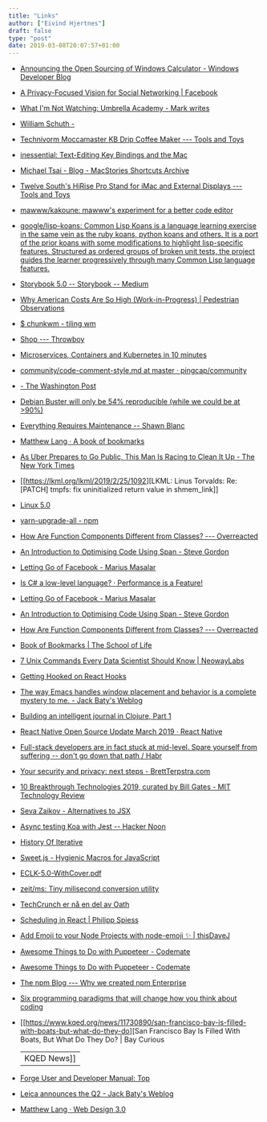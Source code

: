 ```yaml
---
title: "Links"
author: ["Eivind Hjertnes"]
draft: false
type: "post"
date: 2019-03-08T20:07:57+01:00
---
```


-   [Announcing
    the Open Sourcing of Windows Calculator - Windows Developer Blog](https://blogs.windows.com/buildingapps/2019/03/06/announcing-the-open-sourcing-of-windows-calculator/)
-   [A
    Privacy-Focused Vision for Social Networking | Facebook](https://www.facebook.com/notes/mark-zuckerberg/a-privacy-focused-vision-for-social-networking/10156700570096634/)
-   [What
    I'm Not Watching: Umbrella Academy - Mark writes](https://mdhughes.tech/2019/03/06/what-im-not-watching-umbrella-academy/)
-   [William
    Schuth -](https://blog.schuth.xyz/2019/03/06/there-are-only.html)
-   [Technivorm
    Moccamaster KB Drip Coffee Maker --- Tools and Toys](http://toolsandtoys.net/technivorm-moccamaster-kb-drip-coffee-maker/)
-   [inessential:
    Text-Editing Key Bindings and the Mac](http://inessential.com/2019/03/06/text%5Fediting%5Fkey%5Fbindings%5Fand%5Fthe%5Fmac)
-   [Michael
    Tsai - Blog - MacStories Shortcuts Archive](https://mjtsai.com/blog/2019/03/06/macstories-shortcuts-archive/)
-   [Twelve
    South's HiRise Pro Stand for iMac and External Displays --- Tools and
    Toys](http://toolsandtoys.net/twelve-south-hirise-pro-stand/)
-   [mawww/kakoune: mawww's experiment
    for a better code editor](https://github.com/mawww/kakoune)
-   [google/lisp-koans: Common Lisp
    Koans is a language learning exercise in the same vein as the ruby
    koans, python koans and others. It is a port of the prior koans with
    some modifications to highlight lisp-specific features. Structured as
    ordered groups of broken unit tests, the project guides the learner
    progressively through many Common Lisp language features.](https://github.com/google/lisp-koans)
-   [Storybook
    5.0 -- Storybook -- Medium](https://medium.com/storybookjs/storybook-5-0-db1d0f9c83b8)
-   [Why
    American Costs Are So High (Work-in-Progress) | Pedestrian
    Observations](https://pedestrianobservations.com/2019/03/03/why-american-costs-are-so-high-work-in-progress/)
-   [$ chunkwm - tiling wm](https://koekeishiya.github.io/chunkwm/)
-   [Shop --- Throwboy](https://throwboy.com/collections/shop)
-   [Microservices,
    Containers and Kubernetes in 10 minutes](https://gravitational.com/blog/microservices-containers-kubernetes/)
-   [community/code-comment-style.md
    at master · pingcap/community](https://github.com/pingcap/community/blob/master/code-comment-style.md)
-   [-
    The Washington Post](https://www.washingtonpost.com/gdpr-consent/?destination=/health/2019/02/28/weekend-catch-up-sleep-is-lie/?&utm%5Fterm=.e2073ceb959c)
-   [Debian
    Buster will only be 54% reproducible (while we could be at >90%)](https://lists.debian.org/debian-devel/2019/03/msg00017.html)
-   [Everything
    Requires Maintenance -- Shawn Blanc](https://shawnblanc.net/2019/03/everything-requires-maintenance-2/)
-   [Matthew Lang · A
    book of bookmarks](https://mattisms.blog/2019/03/05/i-can-think.html)
-   [As
    Uber Prepares to Go Public, This Man Is Racing to Clean It Up - The
    New York Times](https://www.nytimes.com/2019/03/03/technology/uber-ipo-legal-issues.html)
-   [[<https://lkml.org/lkml/2019/2/25/1092>][LKML: Linus Torvalds: Re:
    [PATCH] tmpfs: fix uninitialized return value in shmem\_link]]
-   [Linux
    5.0](https://lore.kernel.org/lkml/CAHk-=wjuG6HiGbD7DCGfvDvhr%5F1WZUR-eYF2qWGbYyn9k6unvg@mail.gmail.com/T/)
-   [yarn-upgrade-all -
    npm](https://www.npmjs.com/package/yarn-upgrade-all)
-   [How
    Are Function Components Different from Classes? --- Overreacted](https://overreacted.io/how-are-function-components-different-from-classes/)
-   [An
    Introduction to Optimising Code Using Span - Steve Gordon](https://www.stevejgordon.co.uk/an-introduction-to-optimising-code-using-span-t)
-   [Letting Go of
    Facebook - Marius Masalar](https://mariusmasalar.me/letting-go-of-facebook)
-   [Is
    C# a low-level language? · Performance is a Feature!](https://mattwarren.org/2019/03/01/Is-CSharp-a-low-level-language/)
-   [Letting Go of
    Facebook - Marius Masalar](https://mariusmasalar.me/letting-go-of-facebook)
-   [An
    Introduction to Optimising Code Using Span - Steve Gordon](https://www.stevejgordon.co.uk/an-introduction-to-optimising-code-using-span-t)
-   [How
    Are Function Components Different from Classes? --- Overreacted](https://overreacted.io/how-are-function-components-different-from-classes/)
-   [Book of
    Bookmarks | The School of Life](https://www.theschooloflife.com/shop/eu/book-of-bookmarks/)
-   [7
    Unix Commands Every Data Scientist Should Know | NeowayLabs](https://neowaylabs.github.io/programming/unix-shell-for-data-scientists/)
-   [Getting
    Hooked on React Hooks](https://tech.okcupid.com/getting-hooked-on-react-hooks/)
-   [The
    way Emacs handles window placement and behavior is a complete mystery
    to me. - Jack Baty's Weblog](https://www.baty.blog/2019/the-way-emacs-handles-window-placement-and-behavior-is-a-complete-mystery-to-me)
-   [Building
    an intelligent journal in Clojure, Part 1](https://matthiasnehlsen.com/blog/2019/02/28/meins-intro/)
-   [React
    Native Open Source Update March 2019 · React Native](https://facebook.github.io/react-native/blog/2019/03/01/react-native-open-source-update)
-   [Full-stack developers are in fact
    stuck at mid-level. Spare yourself from suffering -- don't go down
    that path / Habr](https://habr.com/en/post/436596/)
-   [Your
    security and privacy: next steps - BrettTerpstra.com](https://brettterpstra.com/2019/03/01/your-security-and-privacy-next-steps/)
-   [10
    Breakthrough Technologies 2019, curated by Bill Gates - MIT Technology
    Review](https://www.technologyreview.com/lists/technologies/2019/)
-   [Seva
    Zaikov - Alternatives to JSX](https://blog.bloomca.me/2019/02/23/alternatives-to-jsx.html)
-   [Async
    testing Koa with Jest -- Hacker Noon](https://hackernoon.com/async-testing-koa-with-jest-1b6e84521b71)
-   [History Of Iterative](http://wiki.c2.com/?HistoryOfIterative=)
-   [Sweet.js - Hygienic Macros for
    JavaScript](https://www.sweetjs.org/doc/tutorial)
-   [ECLK-5.0-WithCover.pdf](http://www.oldlinux.org/download/ECLK-5.0-WithCover.pdf)
-   [zeit/ms: Tiny milisecond conversion
    utility](https://github.com/zeit/ms)
-   [TechCrunch
    er nå en del av Oath](https://guce.oath.com/collectConsent?brandType=nonEu&.done=https://techcrunch.com/2019/03/01/revolut-cfo-peter-ohiggins-resigns/?guccounter=1&sessionId=3%5Fcc-session%5F4b035e74-9f4e-4cc6-8c68-340a1689feef&lang=&inline=false)
-   [Scheduling
    in React | Philipp Spiess](https://philippspiess.com/scheduling-in-react/?utm%5Fcampaign=React+Newsletter&utm%5Fmedium=email&utm%5Fsource=React%5FNewsletter%5F152)
-   [Add
    Emoji to your Node Projects with node-emoji ✨ | thisDaveJ](https://thisdavej.com/add-emoji-to-your-node-projects-with-node-emoji/)
-   [Awesome
    Things to Do with Puppeteer - Codemate](https://www.codemate.com/en/awesome-things-to-do-with-puppeteer/)
-   [Awesome
    Things to Do with Puppeteer - Codemate](https://www.codemate.com/en/awesome-things-to-do-with-puppeteer/)
-   [The
    npm Blog --- Why we created npm Enterprise](https://blog.npmjs.org/post/183073931165/why-we-created-npm-enterprise)
-   [Six
    programming paradigms that will change how you think about coding](https://www.ybrikman.com/writing/2014/04/09/six-programming-paradigms-that-will/)
-   [[<https://www.kqed.org/news/11730890/san-francisco-bay-is-filled-with-boats-but-what-do-they-do>][San
    Francisco Bay Is Filled With Boats, But What Do They Do? | Bay Curious

    |             |
    |-------------|
    | KQED News]] |
-   [Forge User and Developer Manual:
    Top](https://magit.vc/manual/forge/)
-   [Leica announces
    the Q2 - Jack Baty's Weblog](https://www.baty.blog/2019/leica-announces-the-q2)
-   [Matthew Lang · Web
    Design 3.0](https://mattisms.blog/2019/03/07/web-design.html)

